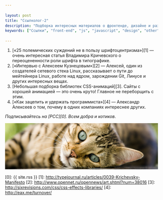 ```yaml
---

layout: post
title: "Ссылколог-2"
description: "Подборка интересных материалов о фронтенде, дизайне и разных интересных штуках."
keywords: ["Ссылки", "front-end", "js", "javascript", "design", "other"]

---
```



1.  [«25 полемических суждений не в пользу шрифтоцентризма»][1] — очень интересная
    статья Владимира Кричевского о переоцененности роли шрифта в типографике.
2.  [«Интервью с Алексеем Кузнецовым»][2] — Алексей, один
    из создателей сетевого стека Linux, рассказывает о пути до мейтейнера Linux,
    работе над ядром, зарождении Git, Линусе и других интересных вещах.
3.  [Небольшая подборка библиотек CSS-анимаций][3]. Сайты с хорошей анимацией —
    это очень круто! Главное не переборщить с этим.
4.  [«Как зацепить и удержать программиста»][4] — Александр Алексеев о том, почему
    в одних компаниях интереснее других.


_Подписывайтесь на [РСС][0]. Всем добра и котиков_.

![](/assets/articles-assets/linkolog-2.jpg)

[0]: {{ site.rss }}
[1]: http://typejournal.ru/articles/0039-Krichevsky-Manifesto
[2]: http://www.opennet.ru/opennews/art.shtml?num=38016
[3]: http://sixrevisions.com/css/css-effects-libraries/
[4]: http://eax.me/turnover/